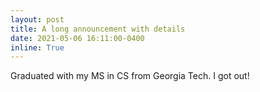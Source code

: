 ```yaml
---
layout: post
title: A long announcement with details
date: 2021-05-06 16:11:00-0400
inline: True
---
```


Graduated with my MS in CS from Georgia Tech. I got out!

